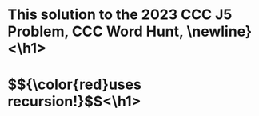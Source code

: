 <h1>This solution to the 2023 CCC J5 Problem, CCC Word Hunt, \newline}<\h1>
<h1>$${\color{red}uses recursion!}$$<\h1>


